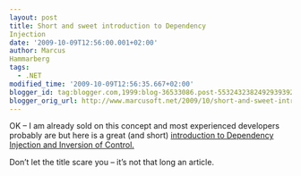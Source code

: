 ```yaml
---
layout: post
title: Short and sweet introduction to Dependency
Injection
date: '2009-10-09T12:56:00.001+02:00'
author: Marcus
Hammarberg
tags:
  - .NET
modified_time: '2009-10-09T12:56:35.667+02:00'
blogger_id: tag:blogger.com,1999:blog-36533086.post-5532432382492939392
blogger_orig_url: http://www.marcusoft.net/2009/10/short-and-sweet-introduction-to.html
---
```



OK – I am already sold on this concept and most experienced developers
probably are but here is a great (and short) <a
href="http://blog.wekeroad.com/smackdown/200-page-manual-on-inversion-of-control-plus-or-minus-199/"
target="_blank">introduction to Dependency Injection and Inversion of
Control.</a> 

Don’t let the title scare you – it’s not that long an article.

